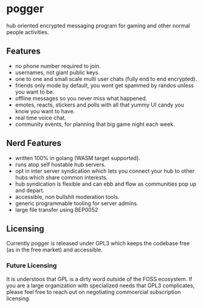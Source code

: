 # pogger

hub oriented encrypted messaging program for gaming and other normal people activities.

## Features

* no phone number required to join.
* usernames, not giant public keys.
* one to one and small scale multi user chats (fully end to end encrypted).
* friends only mode by default, you wont get spammed by randos unless you want to be.
* offline messages so you never miss what happened.
* emotes, reacts, stickers and polls with all that yummy UI candy you know you want to have.
* real time voice chat.
* community events, for planning that big game night each week.

## Nerd Features

* written 100% in golang (WASM target supported).
* runs atop self hostable hub servers.
* opt in inter server syndication which lets you connect your hub to other hubs which share common interests.
* hub syndication is flexible and can ebb and flow as communities pop up and depart.
* accessible, non bullshit moderation tools.
* generic programmable tooling for server admins.
* large file transfer using BEP0052


## Licensing

Currently pogger is released under GPL3 which keeps the codebase free (as in the free market) and accessible.

### Future Licensing

It is understoos that GPL is a dirty word outside of the FOSS ecosystem.
If you are a large organization with specialized needs that GPL3 complicates,
please feel free to reach out on negotiating commcercial subscription licensing.
